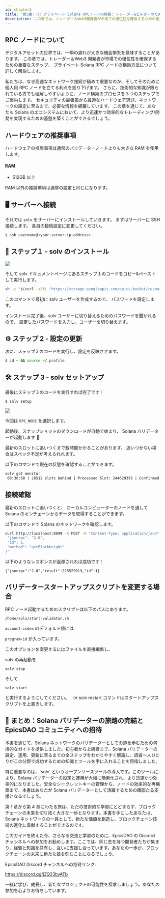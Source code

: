 ```yaml
---
id: chapter5
title: '第5章: 🚀✨ プライベート Solana RPCノードの構築: トレーダー&ビルダーのための高速ネットワーク獲得ガイド'
description: この章では、トレーダー＆Web3開発者が市場での優位性を確保するための重要なステップ、プライベート Solana RPCノードの構築方法について詳しく解説します。
---
```


## RPC ノードについて

デジタルアセットの世界では、一瞬の遅れが大きな機会損失を意味することがあります。
この章では、トレーダー＆Web3 開発者が市場での優位性を確保するための重要なステップ、
プライベート Solana RPC ノードの構築方法について詳しく解説します。

私たちは、なぜ高速なネットワーク接続が極めて重要なのか、そしてそのために個人用 RPC ノードを立てる利点を掘り下げます。
さらに、技術的な知識が限られている方でも理解しやすいように、ノード構築のプロセスを３つのステップでご案内します。
セキュリティの最善策から最適なハードウェア選び、ネットワークの設定に至るまで、必要な情報を網羅しています。
この章を通じて、あなたも Solana のエコシステムにおいて、より迅速かつ効率的なトレーディング/開発を実現するための基盤を築くことができるでしょう。

## ハードウェアの推奨事項

ハードウェアの推奨事項は通常のバリデーターノードよりも大きな RAM を使用します。

#### RAM

- 512GB 以上

RAM 以外の推奨環境は通常の設定と同じになります。

## 🖥️ サーバーへ接続

それでは `solv` をサーバーにインストールしていきます。
まずはサーバーに SSH 接続します。
各自の接続設定に変更してください。

```bash
$ ssh username@<your-server-ip-address>
```

## 🚀 ステップ１ - solv のインストール

![](https://storage.googleapis.com/zenn-user-upload/100005a6fe39-20240130.png)

そして solv ドキュメントページにあるステップ１のコードをコピー&ペーストして実行します。

```bash
sh -c "$(curl -sSfL "https://storage.googleapis.com/epics-bucket/resource/solv/v3.0.0/install")"
```

このコマンドで最初に solv ユーザーを作成するので、
パスワードを設定します。

インストール完了後、solv ユーザーに切り替えるためのパスワードを聞かれるので、
設定したパスワードを入力し、ユーザーを切り替えます。

## ⚙️ ステップ 2 - 設定の更新

次に、ステップ２のコードを実行し、設定を反映させます。

```bash
$ cd ~ && source ~/.profile
```

## 🛠️ ステップ 3 - solv セットアップ

最後にステップ３のコードを実行すれば完了です！

```bash
$ solv setup
```

![](https://storage.googleapis.com/zenn-user-upload/949db29fc401-20240131.png)

今回は `RPC_NODE` を選択します。

起動後、スナップショットのダウンロードが自動で始まり、
Solana バリデーターが起動します 🎊

最新のスロットに追いつくまで数時間かかることがあります。
追いつかない場合はスペック不足が考えられれます。

以下のコマンドで現在の状態を確認することができます。

```bash
solv get monitor
 00:30:58 | 28512 slots behind | Processed Slot: 244629395 | Confirmed Slot: 244629395 | Finalized
```

## 接続確認

最新のスロットに追いつくと、
ローカルコンピューターのノードを通して Solana のオンチェーンからデータを取得することができます。

以下のコマンドで Solana のネットワークを確認します。

```bash
curl http://localhost:8899 -X POST -H "Content-Type: application/json" -d '{
 "jsonrpc": "2.0",
 "id": 1,
 "method": "getBlockHeight"
}'
```

以下のようなレスポンスが返却されれば成功です！

```
{"jsonrpc":"2.0","result":225529913,"id":1}
```

## バリデータースタートアップスクリプトを変更する場合

RPC ノード起動するためのスクリプトは以下のパスにあります。

`/home/solv/start-validator.sh`

`account-index` のデフォルト値には

`program-id` が入っています。

このオプションを変更するにはファイルを直接編集し、

solv の再起動を

`solv stop`

そして

`solv start`

と実行するようにしてください。
（※ solv restart コマンドはスタートアップスクリプトを上書きします。

## 🎉 まとめ：Solana バリデーターの旅路の完結と EpicsDAO コミュニティへの招待

本書を通じて、Solana ネットワークのバリデーターとしての道を歩むための包括的なガイドを提供しました。初心者から上級者まで、Solana バリデーターの設定、運用、更新に至るまでの全ステップをわかりやすく解説し、読者一人ひとりがこの分野で成功するための知識とツールを手に入れることを目指しました。

特に重要なのは、'solv' というオープンソースツールの導入です。このツールにより、Solana バリデーターの設定と運用が大幅に簡素化され、より迅速かつ効率的になりました。安全なシークレットキーの管理から、ノードの効率的な再構築まで、本書はあなたが Solana バリデーターとして活躍するための確固たる支援となるでしょう。

第 1 章から第 4 章にわたる旅は、ただの技術的な学習にとどまらず、ブロックチェーンの未来を切り拓く大きな一歩となります。本書を手にしたあなたは、Solana ネットワークの一員として、新たな価値を創造し、ブロックチェーン技術の進化に貢献することができるのです。

このガイドを終えた今、さらなる交流と学習のために、EpicsDAO の Discord チャンネルへの参加をお勧めします。ここでは、同じ志を持つ開発者たちが集まり、経験と知識を共有し、互いに支援し合っています。あなたの一歩が、ブロックチェーンの未来に新たな章を刻むことになるでしょう。

EpicsDAO Discord チャンネルへの招待リンク:

https://discord.gg/jZQ33byATb

一緒に学び、成長し、新たなプロジェクトの可能性を探求しましょう。あなたの参加を心よりお待ちしています。
